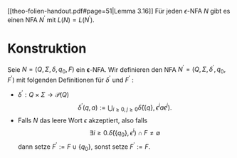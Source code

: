 [[theo-folien-handout.pdf#page=51|Lemma 3.16]]
Für jeden $\epsilon$-NFA $N$ gibt es einen NFA $N^{\prime}$ mit $L(N)=L\left(N^{\prime}\right)$.

# Konstruktion
Seie $N=\left(Q, \Sigma, \delta, q_0, F\right)$ ein $\boldsymbol{\epsilon}$-NFA. Wir definieren den NFA $N^{\prime}=\left(Q, \Sigma, \delta^{\prime}, q_0, F^{\prime}\right)$ mit folgenden Definitionen für $\delta^{\prime}$ und $F^{\prime}$ :
- $\delta^{\prime}: Q \times \Sigma \rightarrow \mathcal{P}(Q)$
$$\begin{equation*}
\delta^{\prime}(q, a):=\bigcup_{i \geq 0, j \geq 0} \hat{\delta}\left(\{q\}, \epsilon^i a \epsilon^j\right) .
\end{equation*}$$
- Falls $N$ das leere Wort $\epsilon$ akzeptiert, also falls
$$\begin{equation*}
\exists i \geq 0 . \hat{\delta}\left(\left\{q_0\right\}, \epsilon^i\right) \cap F \neq \emptyset
\end{equation*}$$
dann setze $F^{\prime}:=F \cup\left\{q_0\right\}$, sonst setze $F^{\prime}:=F$.

